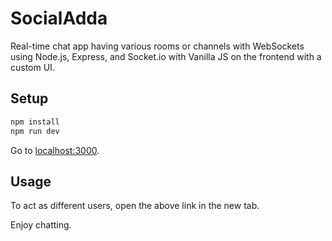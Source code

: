 # SocialAdda


Real-time chat app having various rooms or channels with WebSockets using Node.js, Express, and Socket.io with Vanilla JS on the frontend with a custom UI.

## Setup

```JAVASCRIPT
npm install
npm run dev
```

Go to [localhost:3000](http://localhost:3000).

## Usage

To act as different users, open the above link in the new tab.

Enjoy chatting.
